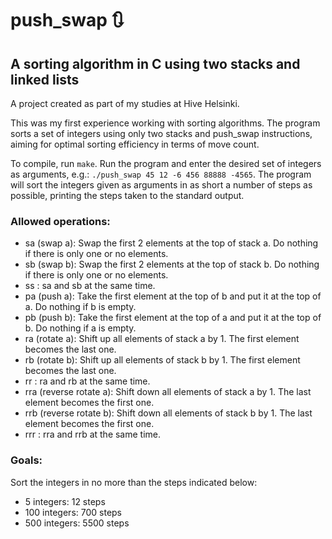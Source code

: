 # push_swap 🔃
## A sorting algorithm in C using two stacks and linked lists

A project created as part of my studies at Hive Helsinki.

This was my first experience working with sorting algorithms. The program sorts a set of integers using only two stacks and push_swap instructions, aiming for optimal sorting efficiency in terms of move count. 

To compile, run `make`. Run the program and enter the desired set of integers as arguments, e.g.: `./push_swap 45 12 -6 456 88888 -4565`. The program will sort the integers given as arguments in as short a number of steps as possible, printing the steps taken to the standard output.

### Allowed operations:
- sa (swap a): Swap the first 2 elements at the top of stack a. Do nothing if there is only one or no elements.
- sb (swap b): Swap the first 2 elements at the top of stack b. Do nothing if there is only one or no elements.
- ss : sa and sb at the same time.
- pa (push a): Take the first element at the top of b and put it at the top of a. Do nothing if b is empty.
- pb (push b): Take the first element at the top of a and put it at the top of b. Do nothing if a is empty.
- ra (rotate a): Shift up all elements of stack a by 1. The first element becomes the last one.
- rb (rotate b): Shift up all elements of stack b by 1. The first element becomes the last one.
- rr : ra and rb at the same time.
- rra (reverse rotate a): Shift down all elements of stack a by 1. The last element becomes the first one.
- rrb (reverse rotate b): Shift down all elements of stack b by 1. The last element becomes the first one.
- rrr : rra and rrb at the same time.

### Goals:
Sort the integers in no more than the steps indicated below:
- 5 integers: 12 steps
- 100 integers: 700 steps
- 500 integers: 5500 steps
